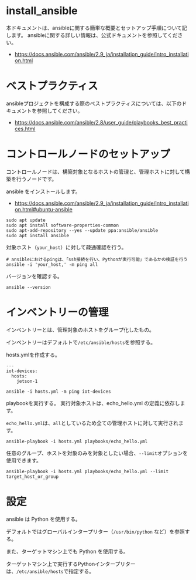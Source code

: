 # install_ansible

本ドキュメントは、ansibleに関する簡単な概要とセットアップ手順について記します。
ansibleに関する詳しい情報は、公式ドキュメントを参照してください。

- https://docs.ansible.com/ansible/2.9_ja/installation_guide/intro_installation.html

# ベストプラクティス

ansibleプロジェクトを構成する際のベストプラクティスについては、以下のドキュメントを参照してください。

- https://docs.ansible.com/ansible/2.8/user_guide/playbooks_best_practices.html


# コントロールノードのセットアップ

コントロールノードは、構築対象となるホストの管理と、管理ホストに対して構築を行うノードです。


ansible をインストールします。

- https://docs.ansible.com/ansible/2.9_ja/installation_guide/intro_installation.html#ubuntu-ansible

```
sudo apt update
sudo apt install software-properties-common
sudo apt-add-repository --yes --update ppa:ansible/ansible
sudo apt install ansible
```

対象ホスト（`your_host`）に対して疎通確認を行う。

``` 
# ansibleにおけるpingは、「ssh接続を行い、Pythonが実行可能」であるかの検証を行う
ansible -i 'your_host,' -m ping all
```

バージョンを確認する。

```
ansible --version
```

# インベントリーの管理

インベントリーとは、管理対象のホストをグループ化したもの。

インベントリーはデフォルトで`/etc/ansible/hosts`を参照する。


hosts.ymlを作成する。

```
---
iot-devices:
  hosts:
    jetson-1
```



```
ansible -i hosts.yml -m ping iot-devices
```


playbookを実行する。
実行対象ホストは、echo_hello.yml の定義に依存します。

`echo_hello.yml`は、`all`としているため全ての管理ホストに対して実行されます。

```
ansible-playbook -i hosts.yml playbooks/echo_hello.yml
```

任意のグループ、ホストを対象のみを対象としたい場合、`--limit`オプションを使用できます。

```
ansible-playbook -i hosts.yml playbooks/echo_hello.yml --limit target_host_or_group
```



# 設定

ansible は Python を使用する。

デフォルトではグローバルインタープリター（`/usr/bin/python` など）を参照する。


また、ターゲットマシン上でも Python を使用する。

ターゲットマシン上で実行するPythonインタープリターは、`/etc/ansible/hosts`で指定する。

